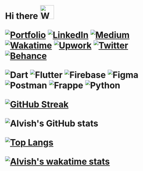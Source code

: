 <h1 align="left"> Hi there <img src="https://raw.githubusercontent.com/nixin72/nixin72/master/wave.gif" 
         alt="Waving hand animated gif"
         height="45"
         width="45" />

[![Portfolio](https://img.shields.io/badge/Portfolio-black.svg?style=plastic)](https://alvishramani.me) [![LinkedIn](https://img.shields.io/badge/LinkedIn-%230077B5.svg?logo=linkedin&logoColor=white&style=plastic)](https://linkedin.com/in/alvish0407) [![Medium](https://img.shields.io/badge/medium-black.svg?logo=medium&logoColor=white&style=plastic)](https://medium.com/@Alvish0407) [![Wakatime](https://img.shields.io/badge/wakatime-%230077B5.svg?logo=wakatime&logoColor=white&style=plastic)]([https://linkedin.com/in/alvish0407]   (https://wakatime.com/@Alvish0407)) [![Upwork](https://img.shields.io/badge/upwork-%8fce00.svg?logo=upwork&logoColor=white&style=plastic)](https://www.upwork.com/freelancers/~01dc140845c38ac9b4) [![Twitter](https://img.shields.io/badge/Twitter-%231DA1F2.svg?logo=Twitter&logoColor=white&style=plastic)](https://twitter.com/@alvish0407) [![Behance](https://img.shields.io/badge/Behance-%2300f.svg?logo=behance&logoColor=white&style=plastic)](https://www.behance.net/alvishramani1) 

![Dart](https://img.shields.io/badge/dart-%230175C2.svg?style=for-the-badge&logo=dart&logoColor=white) ![Flutter](https://img.shields.io/badge/Flutter-%2302569B.svg?style=for-the-badge&logo=Flutter&logoColor=white) ![Firebase](https://img.shields.io/badge/firebase-%23039BE5.svg?style=for-the-badge&logo=firebase) ![Figma](https://img.shields.io/badge/figma-%23F24E1E.svg?style=for-the-badge&logo=figma&logoColor=white) ![Postman](https://img.shields.io/badge/Postman-FF6C37?style=for-the-badge&logo=postman&logoColor=white) ![Frappe](https://img.shields.io/badge/FlutterFlow-%2300f?style=for-the-badge&logo=flutterflow&logoColor=white) ![Python](https://img.shields.io/badge/python-3670A0?style=for-the-badge&logo=python&logoColor=ffdd54) 
  
[![GitHub Streak](http://github-readme-streak-stats.herokuapp.com?user=Alvish0407&theme=radical&border_radius=4.6&mode=weekly)](https://git.io/streak-stats)
  
![Alvish's GitHub stats](https://github-readme-stats.vercel.app/api?username=alvish0407&show_icons=true&theme=radical)
  
[![Top Langs](https://github-readme-stats.vercel.app/api/top-langs/?username=alvish0407&layout=compact&theme=radical)](https://github.com/alvish0407/github-readme-stats)

[![Alvish's wakatime stats](https://github-readme-stats.vercel.app/api/wakatime?username=alvish0407&layout=compact&theme=radical)](https://github.com/alvish0407/github-readme-stats)
<!--
**Alvish0407/alvish0407** is a ✨ _special_ ✨ repository because its `README.md` (this file) appears on your GitHub profile.

Here are some ideas to get you started:

- 🔭 I’m currently working on ...
- 🌱 I’m currently learning ...
- 👯 I’m looking to collaborate on ...
- 🤔 I’m looking for help with ...
- 💬 Ask me about ...
- 📫 How to reach me: ...
- 😄 Pronouns: ...
- ⚡ Fun fact: ...
-->
